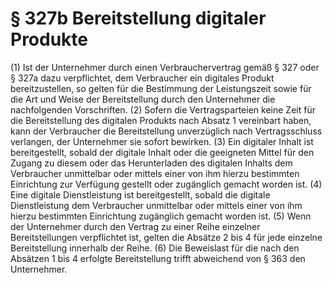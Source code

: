 # § 327b Bereitstellung digitaler Produkte
(1) Ist der Unternehmer durch einen Verbrauchervertrag gemäß § 327 oder § 327a dazu verpflichtet, dem Verbraucher ein digitales Produkt bereitzustellen, so gelten für die Bestimmung der Leistungszeit sowie für die Art und Weise der Bereitstellung durch den Unternehmer die nachfolgenden Vorschriften.
(2) Sofern die Vertragsparteien keine Zeit für die Bereitstellung des digitalen Produkts nach Absatz 1 vereinbart haben, kann der Verbraucher die Bereitstellung unverzüglich nach Vertragsschluss verlangen, der Unternehmer sie sofort bewirken.
(3) Ein digitaler Inhalt ist bereitgestellt, sobald der digitale Inhalt oder die geeigneten Mittel für den Zugang zu diesem oder das Herunterladen des digitalen Inhalts dem Verbraucher unmittelbar oder mittels einer von ihm hierzu bestimmten Einrichtung zur Verfügung gestellt oder zugänglich gemacht worden ist.
(4) Eine digitale Dienstleistung ist bereitgestellt, sobald die digitale Dienstleistung dem Verbraucher unmittelbar oder mittels einer von ihm hierzu bestimmten Einrichtung zugänglich gemacht worden ist.
(5) Wenn der Unternehmer durch den Vertrag zu einer Reihe einzelner Bereitstellungen verpflichtet ist, gelten die Absätze 2 bis 4 für jede einzelne Bereitstellung innerhalb der Reihe.
(6) Die Beweislast für die nach den Absätzen 1 bis 4 erfolgte Bereitstellung trifft abweichend von § 363 den Unternehmer.